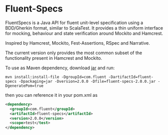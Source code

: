 		
Fluent-Specs
=================== 

FluentSpecs is a Java API for fluent unit-level specification using a BDD/Gherkin format, similar to ScalaTest. It provides a thin uniform interface for
mocking, behaviour and state verification around Mockito and Hamcrest. 

Inspired by Hamcrest, Mockito, Fest-Assertions, RSpec and Narrative.

The current version only provides the most common subset of the functionality present in Hamcrest and Mockito. 


To use as Maven dependency, download [jar](https://github.com/JoseLlarena/FluentSpecs/raw/master/dist/fluent-specs-2.0.0.jar) and run:

```shell
mvn install:install-file -DgroupId=com.fluent -DartifactId=fluent-specs -Dpackaging=jar -Dversion=2.0.0 -Dfile=fluent-specs-2.0.0.jar -DgeneratePom=true
```

then you can reference it in your pom.xml as

```xml
<dependency>
  <groupId>com.fluent</groupId>
  <artifactId>fluent-specs</artifactId>
  <version>2.0.0</version>
  <scope>test</test>
</dependency>
```
